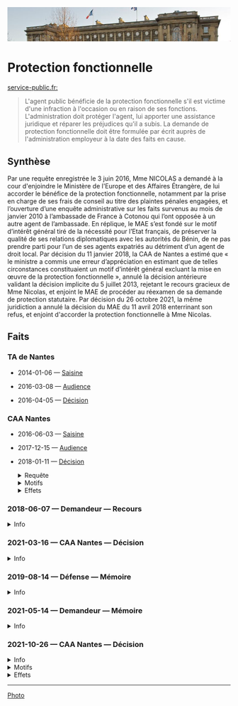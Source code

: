 ![img](../_aux/HotelMAE_Commons.png)

# Protection fonctionnelle

[service-public.fr:](https://www.service-public.fr/particuliers/vosdroits/F32574)
> L'agent public bénéficie de la protection fonctionnelle s'il est victime d'une infraction à l'occasion ou en raison de ses fonctions. 
> L'administration doit protéger l'agent, lui apporter une assistance juridique et réparer les préjudices qu'il a subis. 
> La demande de protection fonctionnelle doit être formulée par écrit auprès de l'administration employeur à la date des faits en cause.

## <a id="synthese"></a>Synthèse

Par une requête enregistrée le 3 juin 2016, Mme NICOLAS a demandé à la cour d'enjoindre le Ministère de l'Europe et des Affaires Étrangère, de lui accorder le bénéfice de la protection fonctionnelle, notamment par la prise en charge de ses frais de conseil au titre des plaintes pénales engagées, et l’ouverture d’une enquête administrative sur les faits survenus au mois de janvier 2010 à l’ambassade de France à Cotonou qui l’ont opposée à un autre agent de l’ambassade. En réplique, le MAE s’est fondé sur le motif d’intérêt général tiré de la nécessité pour l’Etat français, de préserver la qualité de ses relations diplomatiques avec les autorités du Bénin, de ne pas prendre parti pour l’un de ses agents expatriés au détriment d’un agent de droit local. Par décision du 11 janvier 2018, la CAA de Nantes a estimé que « le ministre a commis une erreur d’appréciation en estimant que de telles circonstances constituaient un motif d’intérêt général excluant la mise en œuvre de la protection fonctionnelle », annulé la décision antérieure validant la décision implicite du 5 juillet 2013, rejetant le recours gracieux de Mme Nicolas, et enjoint le MAE de procéder au réexamen de sa demande de protection statutaire. Par décision du 26 octobre 2021, la même juridiction a annulé la décision du MAE du 11 avril 2018 enterrinant son refus, et enjoint d'accorder la protection fonctionnelle à Mme Nicolas.

## Faits

### TA de Nantes
* 2014-01-06 — [Saisine](../pieces/identifiant/a368f509)

* 2016-03-08 — [Audience](../pieces/identifiant/8b8956dd)

* 2016-04-05 — [Décision](../pieces/identifiant/a8b0afa0)

### CAA Nantes
* 2016-06-03 — [Saisine](../pieces/identifiant/45ca81e4)

* 2017-12-15 — [Audience](../pieces/identifiant/c7989b34)

* 2018-01-11 — [Décision](../pieces/identifiant/57ed0086)

    <details>
      <summary>Requête</summary>
      
    3°) enjoindre à l’administration de lui accorder le bénéfice de la protection fonctionnelle, notamment par la prise en charge de ses frais de conseil au titre des plaintes pénales engagées, et l’ouverture d’une enquête administrative sur les faits survenus au mois de janvier 2010 à l’ambassade de France à Cotonou qui l’ont opposée à un autre agent de l’ambassade (extrait de la décision de la CA de Nantes de 2018)
    
    Elle soutient que les conditions pour retenir un motif d’intérêt général de nature à justifier l’absence de mise en œuvre de la protection fonctionnelle ne sont pas réunies, dès lors que ni l’impartialité de l’Etat français, ni la remise en cause des relations diplomatiques entre la France et le Bénin n’étaient en cause.
    
    </details>
    
    <details>
    <summary> Motifs </summary>
    
    Considérant qu’il ressort de son mémoire de première instance et de ses écritures d’appel que pour rejeter la demande de protection sollicitée par Mme NICOLAS, 
    le ministre des affaires étrangères s’est fondé sur le motif d’intérêt général tiré de la nécessité pour l’Etat français, 
    afin de préserver la qualité de ses relations diplomatiques avec les autorités du Bénin, de ne pas prendre parti pour l’un de ses agents expatriés au détriment d’un agent de droit local,
    alors que les responsabilités n’étaient pas clairement établies et que le risque de récupération par la presse locale était mis en évidence par le pouvoir béninois, compte tenu des liens entretenus par l’agent de droit local avec le pouvoir ; qu’en estimant que de telles circonstances constituaient un motif d’intérêt général excluant la mise en œuvre de la protection fonctionnelle,
    alors que les faits en cause sont anciens, qu’il n’est pas établi que la mise en œuvre de la protection fonctionnelle en France recevrait à ce jour une large publicité au Bénin et que les incertitudes sur les responsabilités respectives des agents ne peuvent par elles-mêmes, sans autres précisions, constituer un motif d’intérêt général, le ministre a commis une erreur d’appréciation ;
    </details>
    
    <details>
    <summary> Effets </summary>
    
    * Article 1: Le jugement du tribunal Administratif de Nantes du 5 avril 2016, la décision implicite par laquelle le ministre des affaires étrangères a rejeté la demande de protection fonctionnelle de Mme NICOLAS ainsi que la décision implicite rejetant son recours gracieux sont annulés.
    * Article 2: Il est enjoint au ministre de l’Europe et des affaires étrangères de procéder au réexamen de la demande de protection statutaire sollicitée par Mme NICOLAS dans un délai de deux mois à compter de la notification du présent arrêt.
    </details>


### 2018-06-07 — Demandeur — Recours
<details>
  <summary>Info</summary>
  
* Conseil: Me BLEYKASTEN
* [piece](../pieces/identifiant/78838c11)
</details>

### 2021-03-16 —  CAA Nantes — Décision
<details>
  <summary>Info</summary>
  
* No. 19NT03606
</details>

### 2019-08-14 — Défense — Mémoire
<details>
  <summary>Info</summary>
  
* Requête: No. 1805251
* [piece](../pieces/identifiant/72daf38c)
</details>

### 2021-05-14 — Demandeur — Mémoire
<details>
  <summary>Info</summary>
  
* Requête: No. 1805251
* [piece](../pieces/identifiant/83ee702e)
</details>


### 2021-10-26 —  CAA Nantes — Décision
<details>
  <summary>Info</summary>
  
* No. 1805251
* [piece](../pieces/identifiant/91b02c80)
</details>

<details>
<summary> Motifs </summary>

1. Mme NICOLAS, secrétaire de chancellerie alors affectée au sein du service de coopération et d’action culturelle de l’ambassade de France à Cotonou (Bénin), 
a été impliquée le 14 janvier 2010, dans une violente altercation l’opposant à un agent de droit local de l’ambassade.
Le 22 janvier suivant, à la suite d’une plainte déposée à son encontre par l’agent béninois impliqué,
Mme NICOLAS a été rappelée en France et affectée en administration centrale à Nantes. 
Le 5 mai 2013, 
elle a sollicité le bénéfice de la protection prévue par les dispositions de l’article 11 de la loi du 13 juillet 1983 pour la prise en charge des différentes procédures engagées ou qu’elle souhaitait engager à la suite des faits survenus le 14 janvier 2010. Sa demande ainsi que son recours gracieux ont été implicitement rejetés. Par arrêt du 11 janvier 2018, la cour administrative d’appel de Nantes a annulé la décision implicite par laquelle le ministre des affaires étrangères a rejeté la demande de protection fonctionnelle de Mme NICOLAS ainsi que la décision implicite rejetant son recours gracieux et fait injonction au ministre de l’Europe et des affaires étrangères de procéder au réexamen de la demande de protection statutaire sollicité par Mme Nicolas dans un délai de deux mois à compter de la notification de l’arrêt. Suite à cet arrêt, par décision du 11 avril 2018, 
le ministre de l’Europe et des affaires étrangères a, de nouveau, 
opposé un refus à la demande de protection fonctionnelle de Mme NICOLAS. 
Par la présente requête, Mme NICOLAS sollicite l’annulation de cette décision.
2. Rappel de la loi n° 83-634
3. Ces dispositions établissent à la charge de la collectivité publique et au profit des
agents publics, lorsqu'ils ont été victimes d'attaques à raison de leurs fonctions, sans qu’une faute
personnelle puisse leur être imputée, une obligation de protection à laquelle il ne peut être dérogé,
sous le contrôle du juge, que pour des motifs d'intérêt général. Cette obligation de protection a
pour objet, non seulement de faire cesser les attaques auxquelles le fonctionnaire ou l'agent public
est exposé, notamment en cas de diffamation, mais aussi de lui assurer une réparation adéquate
des torts qu’il a subis. La mise en œuvre de cette obligation peut notamment conduire
l’administration à assister son agent dans l’exercice des poursuites judiciaires qu’il entreprendrait
pour se défendre. Il appartient dans chaque cas à l’autorité administrative compétente de prendre
les mesures lui permettant de remplir son obligation vis-à-vis de son agent, sous le contrôle du
juge et compte tenu de l’ensemble des circonstances.
4. Il ressort des termes de la décision attaquée que, pour refuser d’accorder la
protection fonctionnelle, le ministre a considéré qu’aucune procédure n’a été engagée pour établir
le lien entre ces événements et le service et que huit ans après les faits, l’intéressée n’est plus
exposée à aucune menace ou risque de préjudice.
5. Il ressort des pièces du dossier que le 14 janvier 2010, alors que Mme NICOLAS était à son bureau durant les heures de travail, une violente altercation l’a opposée à une de ses collègues, 
Mme Aplogan, agent de droit local. Si l’origine et les circonstances exactes de cette altercation ne sont pas clairement établies, il ressort cependant du certificat médical établi le jour même que Mme NICOLAS a présenté des traces de griffures au niveau de la paupière droite, de la joue droite, de la paupière gauche, de la commissure des lèvres gauche, ainsi qu’une ecchymose au niveau de la paupière supérieure gauche. Elle présentait également des traces de griffures au niveau du sein, 
du bras, du haut du dos, ainsi qu’une ecchymose au niveau de la face postérieure du bras droit. 
Ces éléments corroborent les violences dont Mme NICOLAS dit avoir été victime de la part de sa collègue. 
En outre, les dispositions de l’article 11 précité n’imposent pas que ce lien entre les événements litigieux et le service soit établi à l’issue d’une procédure spécifique. Aucu nélément du dossier ne permet de détacher du service les faits en cause, 
survenus sur le lieu et dans le temps de travail. 
Bien au contraire, les conséquences médicales de l’incident litigieux ont été prises en charge par l’administration au titre du régime des accidents de service. 
Par ailleurs, Mme NICOLAS fait valoir avoir sollicité la protection fonctionnelle afin de bénéficier de la prise en charge des frais d’avocat dans les procédures qu’elle a engagées ; elle justifie notamment avoir déposé plainte, 
par l’intermédiaire d’un avocat, devant le doyen des juges d’instruction du tribunal de grande instance de Nantes, 
mais aussi au Bénin. Ainsi qu’il a été dit au point 3, la mise en œuvre de la protection fonctionnelle a aussi pour objectif d’assurer à l’agent une réparation adéquate des torts subis, 
consistant notamment en la prise en charge des frais d’avocat dans les procédures pouvant être engagées. 
Dans ces conditions, en refusant d’accorder pour les motifs précités, 
le bénéfice de la protection fonctionnelle, le ministre de l’Europe et des affaires étrangères a entaché sa décision d’une erreur d’appréciation.
6. Il résulte de ce qui précède, sans qu’il soit besoin de se prononcer sur les autres moyens de la requête, que Mme NICOLAS est bien fondée à demander l’annulation de la décision du ministre de l’Europe et des affaires étrangères du 11 avril 2018.
7. Sur les conclusions au fins d’injonction : En raison des motifs qui la fonde, l’annulation de la décision attaquée implique nécessairement que le bénéfice de la protection fonctionnelle soit accordé à Mme NICOLAS pour les violences dont elle a été victime le 14 janvier 2010 à l’ambassade de France à Cotonou. Il y a lieu d’enjoindre au ministre de l’Europe et des affaires étrangères d’accorder à Mme Nicolas le bénéficie de cette protection fonctionnelle, dans un délai de deux mois à compter de la notification du présent jugement.
</details>

<details>
  <summary>Effets</summary>

* Article 1 : La décision du 11 avril 2018 par laquelle le ministre de l’Europe et des affaires
étrangères a refusé le bénéfice de la protection fonctionnelle à Mme NICOLAS pour les faits survenus
le 14 janvier 2010 à l’ambassade de France à Cotonou est annulée.
* Article 2 : Il est enjoint au ministre de l’Europe et des affaires étrangères d’accorder à Mme NICOLAS le bénéfice de la protection fonctionnelle pour les faits survenus le 14 janvier 2010 à l’ambassade de France à Cotonou et ce, dans le délai de deux mois à compter de la notification du présent jugement.
</details>

---
[Photo](./cewiki-attrib.md#HotelMAE.md)
